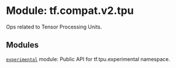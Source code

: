 <div itemscope itemtype="http://developers.google.com/ReferenceObject">
<meta itemprop="name" content="tf.compat.v2.tpu" />
<meta itemprop="path" content="Stable" />
</div>

# Module: tf.compat.v2.tpu

Ops related to Tensor Processing Units.

<!-- Placeholder for "Used in" -->


## Modules

[`experimental`](../../../tf/compat/v2/tpu/experimental.md) module: Public API for tf.tpu.experimental namespace.

